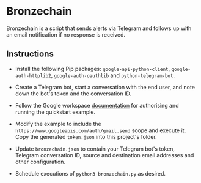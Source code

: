 # Bronzechain

Bronzechain is a script that sends alerts via Telegram and follows up with an email notification if no response is received.

## Instructions

- Install the following Pip packages: `google-api-python-client`, `google-auth-httplib2`,  `google-auth-oauthlib` and `python-telegram-bot`.

- Create a Telegram bot, start a conversation with the end user, and note down the bot's token and the conversation ID.

- Follow the Google workspace [documentation](https://developers.google.com/workspace/gmail/api/quickstart/python) for authorising and running the quickstart example.

- Modify the example to include the `https://www.googleapis.com/auth/gmail.send` scope and execute it. Copy the generated `token.json` into this project's folder.

- Update `bronzechain.json` to contain your Telegram bot's token, Telegram conversation ID, source and destination email addresses and other configuration.

- Schedule executions of `python3 bronzechain.py` as desired.
